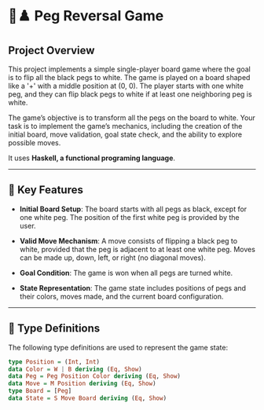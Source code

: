 # 🔄♟️ Peg Reversal Game

## Project Overview

This project implements a simple single-player board game where the goal is to flip all the black pegs to white. The game is played on a board shaped like a '+' with a middle position at (0, 0). The player starts with one white peg, and they can flip black pegs to white if at least one neighboring peg is white.

The game’s objective is to transform all the pegs on the board to white. Your task is to implement the game’s mechanics, including the creation of the initial board, move validation, goal state check, and the ability to explore possible moves.

It uses **Haskell, a functional programing language**.

---

## 🚀 Key Features

- **Initial Board Setup**: The board starts with all pegs as black, except for one white peg. The position of the first white peg is provided by the user.
  
- **Valid Move Mechanism**: A move consists of flipping a black peg to white, provided that the peg is adjacent to at least one white peg. Moves can be made up, down, left, or right (no diagonal moves).
  
- **Goal Condition**: The game is won when all pegs are turned white.

- **State Representation**: The game state includes positions of pegs and their colors, moves made, and the current board configuration.

---

## 📝 Type Definitions

The following type definitions are used to represent the game state:

```haskell
type Position = (Int, Int)
data Color = W | B deriving (Eq, Show)
data Peg = Peg Position Color deriving (Eq, Show)
data Move = M Position deriving (Eq, Show)
type Board = [Peg]
data State = S Move Board deriving (Eq, Show)
